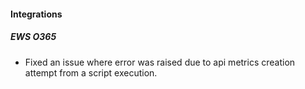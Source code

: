 
#### Integrations
##### EWS O365
- Fixed an issue where error was raised due to api metrics creation attempt from a script execution.
